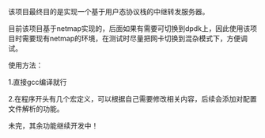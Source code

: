 该项目最终目的是实现一个基于用户态协议栈的中继转发服务器。

目前该项目基于netmap实现的，后面如果有需要可切换到dpdk上，因此使用该项目时需要现有netmap的环境，在测试时尽量把网卡切换到混杂模式下，方便调试。

使用方法：

1.直接gcc编译就行

2.在程序开头有几个宏定义，可以根据自己需要修改相关内容，后续会添加对配置文件解析的功能。

未完，其余功能继续开发中！
